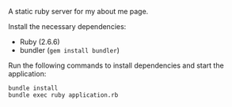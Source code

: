 A static ruby server for my about me page. 

Install the necessary dependencies:

* Ruby (2.6.6)
* bundler (`gem install bundler`)

Run the following commands to install dependencies and start the application:

```
bundle install
bundle exec ruby application.rb
```

